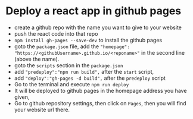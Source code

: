# Deploy a react app in github pages
- create a github repo with the name you want to give to your website
- push the react code into that repo
- `npm install gh-pages --save-dev` to install the github pages
- goto the `package.json` file, add the `"homepage": "https://<githubUsername>.github.io/<reponame>"` in the second line (above the name).
- goto the `scripts` section in the `package.json`
- add  `"predeploy":"npm run build",` after the `start` script,
- add `"deploy":"gh-pages -d build",` after the `predeploy` script
- Go to the terminal and execute `npm run deploy`
- It will be deployed to github pages in the homepage address you have given,
- Go to github repository settings, then click on `Pages`, then you will find your website url there.